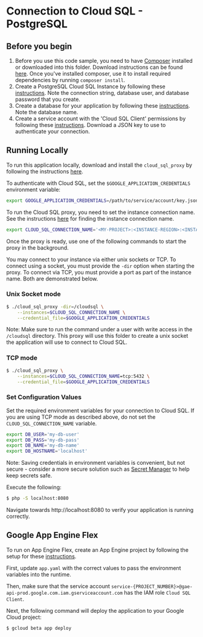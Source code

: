 # Connection to Cloud SQL - PostgreSQL

## Before you begin

1. Before you use this code sample, you need to have [Composer](https://getcomposer.org/) installed or downloaded into this folder. Download instructions can be found [here](https://getcomposer.org/download/). Once you've installed composer, use it to install required dependencies by running `composer install`.
2. Create a PostgreSQL Cloud SQL Instance by following these [instructions](https://cloud.google.com/sql/docs/postgres/create-instance). Note the connection string, database user, and database password that you create.
3. Create a database for your application by following these [instructions](https://cloud.google.com/sql/docs/postgres/create-manage-databases). Note the database name.
4. Create a service account with the 'Cloud SQL Client' permissions by following these [instructions](https://cloud.google.com/sql/docs/postgres/connect-external-app#4_if_required_by_your_authentication_method_create_a_service_account). Download a JSON key to use to authenticate your connection.

## Running Locally

To run this application locally, download and install the `cloud_sql_proxy` by following the instructions [here](https://cloud.google.com/sql/docs/postgres/sql-proxy#install).

To authenticate with Cloud SQL, set the `$GOOGLE_APPLICATION_CREDENTIALS` environment variable:

```bash
export GOOGLE_APPLICATION_CREDENTIALS=/path/to/service/account/key.json
```

To run the Cloud SQL proxy, you need to set the instance connection name. See the instructions [here](https://cloud.google.com/sql/docs/postgres/quickstart-proxy-test#get_the_instance_connection_name) for finding the instance connection name.

```bash
export CLOUD_SQL_CONNECTION_NAME='<MY-PROJECT>:<INSTANCE-REGION>:<INSTANCE-NAME>'
```

Once the proxy is ready, use one of the following commands to start the proxy in the background.

You may connect to your instance via either unix sockets or TCP. To connect using a socket, you must provide the `-dir` option when starting the proxy. To connect via TCP, you must provide a port as part of the instance name. Both are demonstrated below.

### Unix Socket mode

```bash
$ ./cloud_sql_proxy -dir=/cloudsql \
    --instances=$CLOUD_SQL_CONNECTION_NAME \
    --credential_file=$GOOGLE_APPLICATION_CREDENTIALS
```

Note: Make sure to run the command under a user with write access in the `/cloudsql` directory. This proxy will use this folder to create a unix socket the application will use to connect to Cloud SQL.

### TCP mode

```bash
$ ./cloud_sql_proxy \
    --instances=$CLOUD_SQL_CONNECTION_NAME=tcp:5432 \
    --credential_file=$GOOGLE_APPLICATION_CREDENTIALS
```

### Set Configuration Values

Set the required environment variables for your connection to Cloud SQL. If you are using TCP mode as described above, do not set the `CLOUD_SQL_CONNECTION_NAME` variable.

```bash
export DB_USER='my-db-user'
export DB_PASS='my-db-pass'
export DB_NAME='my-db-name'
export DB_HOSTNAME='localhost'
```

Note: Saving credentials in environment variables is convenient, but not secure - consider a more secure solution such as [Secret Manager](https://cloud.google.com/secret-manager/) to help keep secrets safe.

Execute the following:

```bash
$ php -S localhost:8080
```

Navigate towards http://localhost:8080 to verify your application is running correctly.

## Google App Engine Flex

To run on App Engine Flex, create an App Engine project by following the setup for these [instructions](https://cloud.google.com/appengine/docs/standard/php7/quickstart#before-you-begin).

First, update `app.yaml` with the correct values to pass the environment variables into the runtime.

Then, make sure that the service account `service-{PROJECT_NUMBER}>@gae-api-prod.google.com.iam.gserviceaccount.com` has the IAM role `Cloud SQL Client`.

Next, the following command will deploy the application to your Google Cloud project:

```bash
$ gcloud beta app deploy
```
